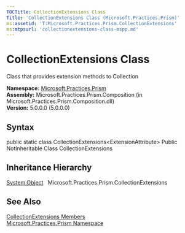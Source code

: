 ```yaml
---
TOCTitle: CollectionExtensions Class
Title: 'CollectionExtensions Class (Microsoft.Practices.Prism)'
ms:assetid: 'T:Microsoft.Practices.Prism.CollectionExtensions'
ms:mtpsurl: 'collectionextensions-class-mspp.md'
---
```


# CollectionExtensions Class

Class that provides extension methods to Collection

**Namespace:** [Microsoft.Practices.Prism](https://msdn.microsoft.com/library/microsoft.practices.prism)
**Assembly:** Microsoft.Practices.Prism.Composition (in Microsoft.Practices.Prism.Composition.dll)  
**Version:** 5.0.0.0 (5.0.0.0)

## Syntax
public static class CollectionExtensions&lt;ExtensionAttribute&gt; Public NotInheritable Class CollectionExtensions

## Inheritance Hierarchy

[System.Object](http://msdn.microsoft.com/en-us/library/e5kfa45b)
  Microsoft.Practices.Prism.CollectionExtensions

## See Also
[CollectionExtensions Members](https://msdn.microsoft.com/allmembers.t:microsoft.practices.prism.collectionextensions)  
[Microsoft.Practices.Prism Namespace](https://msdn.microsoft.com/library/microsoft.practices.prism)  